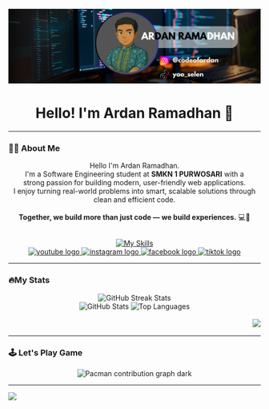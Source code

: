 <!-- ## Hello! I'm Ardan Ramadhan 👋 -->

<!--
**Ardan2008/Ardan2008** is a ✨ _special_ ✨ repository because its `README.md` (this file) appears on your GitHub profile.

Here are some ideas to get you started:

- 🔭 I’m currently working on ...
- 🌱 I’m currently learning ...
- 👯 I’m looking to collaborate on ...
- 🤔 I’m looking for help with ...
- 💬 Ask me about ...
- 📫 How to reach me: ...
- 😄 Pronouns: ...
- ⚡ Fun fact: ...
-->

![Ardan Ramadhan](img/ARDAN.png)

<h1 align="center">Hello! I'm Ardan Ramadhan 👋</h1>

---

### 👨‍💻 About Me

<p align="center">
  Hello I'm Ardan Ramadhan.<br>
  I'm a Software Engineering student at <b>SMKN 1 PURWOSARI</b> with a <br>strong passion for building modern, user-friendly web applications. <br>I enjoy turning real-world problems into smart, scalable solutions through clean and efficient code.<br><br>
  <strong>Together, we build more than just code — we build experiences.</strong> 💻🚀
</p>

##

<div align="center">
  <a href="https://skillicons.dev">
    <img src="https://skillicons.dev/icons?i=html,css,js,figma,php,mysql,laravel" alt="My Skills" />
  </a>
</div>

<div align="center">
  <a href="https://youtube.com/@yoo_selen?si=MO8DJ-rBaHxJCfr-" target="_blank">
    <img src="https://img.shields.io/static/v1?message=youtube&logo=youtube&label=&color=CB0404&logoColor=white&labelColor=&style=for-the-badge" height="25" alt="youtube logo"  />
  </a>
  <a href="https://www.instagram.com/codeofardan?igsh=MWszbnR4eXk5dHF6NQ==" target="_blank">
    <img src="https://img.shields.io/static/v1?message=Instagram&logo=instagram&label=&color=E4405F&logoColor=white&labelColor=&style=for-the-badge" height="25" alt="instagram logo"  />
  </a>
  <a href="https://www.facebook.com/share/18m5uES7Tc/" target="_blank">
    <img src="https://img.shields.io/static/v1?message=facebook&logo=facebook&label=&color=blue&logoColor=white&labelColor=&style=for-the-badge" height="25" alt="facebook logo"  />
  </a>
  <a href="https://www.tiktok.com/@yoo_selen?_t=ZS-8yUN6GOFctW&_r=1" target="_blank">
    <img src="https://img.shields.io/static/v1?message=tiktok&logo=tiktok&label=&color=black&logoColor=white&labelColor=&style=for-the-badge" height="25" alt="tiktok logo"  />
  </a>
</div>

---

### 🔥My Stats

<div align="center">
  <img src="https://nirzak-streak-stats.vercel.app/?user=Ardan2008&theme=radical&hide_border=false" alt="GitHub Streak Stats" />
  <br />
  <img src="https://github-readme-stats.vercel.app/api?username=Ardan2008&theme=radical&hide_border=false&include_all_commits=false&count_private=false" alt="GitHub Stats" height="150"/>
  <img src="https://github-readme-stats.vercel.app/api/top-langs/?username=Ardan2008&theme=radical&hide_border=false&include_all_commits=false&count_private=false&layout=compact" alt="Top Languages" height="163"/>
</div>
<br>
<div align="right">
  <img src="https://visitor-badge.laobi.icu/badge?page_id=Ardan2008.Ardan2008&left_color=darkslateblue&right_color=royalblue&left_text=visitors" />
</div>

<!-- #### 🏆 GitHub Trophies
![](https://github-profile-trophy.vercel.app/?username=Ardan2008&theme=radical&no-frame=false&no-bg=true&margin-w=4) -->

<!-- <div align="center">
<h2>🔝 Top Contributed Repo</h2>
<img src="https://github-contributor-stats.vercel.app/api?username=Ardan2008&limit=5&theme=radical&combine_all_yearly_contributions=true" alt="Top Repo Stats">
</div> -->

---

### 🕹️ Let's Play Game

<p align="center">
  <img src="https://raw.githubusercontent.com/Ardan2008/Ardan2008/output/pacman-contribution-graph-dark.svg#gh-dark-mode-only" alt="Pacman contribution graph dark"/>
</p>

<!-- <img src="https://raw.githubusercontent.com/Ardan2008/Ardan2008/output/snake.svg" alt="Snake contribution animation" /> -->

---
[![](https://visitcount.itsvg.in/api?id=Ardan2008&icon=0&color=0)](https://visitcount.itsvg.in)

<!-- Proudly created with GPRM ( https://gprm.itsvg.in ) -->